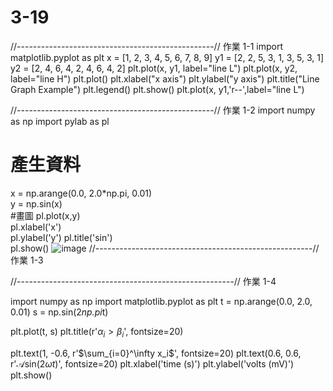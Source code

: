 # 3-19

//-------------------------------------------------//
作業 1-1
import matplotlib.pyplot as plt
x  = [1, 2, 3, 4, 5, 6, 7, 8, 9]
y1 = [2, 2, 5, 3, 1, 3, 5, 3, 1]
y2 = [2, 4, 6, 4, 2, 4, 6, 4, 2]
plt.plot(x, y1, label="line L")
plt.plot(x, y2, label="line H")
plt.plot()
plt.xlabel("x axis")
plt.ylabel("y axis")
plt.title("Line Graph Example")
plt.legend()
plt.show()
plt.plot(x, y1,'r--',label="line L")

//-------------------------------------------------//
作業 1-2
import numpy as np
import pylab as pl
# 產生資料
x = np.arange(0.0, 2.0*np.pi, 0.01)  
y = np.sin(x)  
#畫圖
pl.plot(x,y)    
pl.xlabel('x')      
pl.ylabel('y')
pl.title('sin')   
pl.show()
![image](https://github.com/SuWeizhe1124/3-19/blob/master/1234.JPG)
//------------------------------------------------------//
作業 1-3 


//------------------------------------------------------//
作業 1-4

import numpy as np
import matplotlib.pyplot as plt
t = np.arange(0.0, 2.0, 0.01)
s = np.sin(2*np.pi*t)

plt.plot(t, s)
plt.title(r'$\alpha_i > \beta_i$', fontsize=20)

plt.text(1, -0.6, r'$\sum_{i=0}^\infty x_i$', fontsize=20)
plt.text(0.6, 0.6, r'$\mathcal{A}\mathrm{sin}(2 \omega t)$',
fontsize=20)
plt.xlabel('time (s)')
plt.ylabel('volts (mV)')
plt.show()

